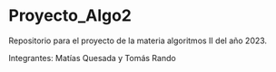 # Proyecto_Algo2
Repositorio para el proyecto de la materia algoritmos II del año 2023.

Integrantes: Matías Quesada y Tomás Rando
